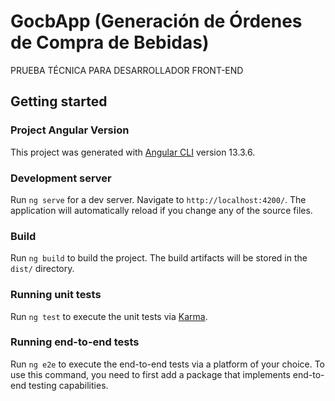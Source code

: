 # GocbApp (Generación de Órdenes de Compra de Bebidas)

PRUEBA TÉCNICA PARA DESARROLLADOR FRONT-END

## Getting started

### Project Angular Version

This project was generated with [Angular CLI](https://github.com/angular/angular-cli) version 13.3.6.

### Development server

Run `ng serve` for a dev server. Navigate to `http://localhost:4200/`. The application will automatically reload if you change any of the source files.

### Build

Run `ng build` to build the project. The build artifacts will be stored in the `dist/` directory.

### Running unit tests

Run `ng test` to execute the unit tests via [Karma](https://karma-runner.github.io).

### Running end-to-end tests

Run `ng e2e` to execute the end-to-end tests via a platform of your choice. To use this command, you need to first add a package that implements end-to-end testing capabilities.
